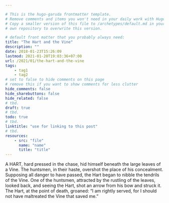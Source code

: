 ```yaml
---

# This is the hugo-garuda frontmatter template.
# Remove comments and items you won't need in your daily work with Hugo.
# Copy a smaller version of this file to /archetypes/default.md in your
# own repository to overwrite this version.

# default front matter that you probably always need:
title: "The Hart and the Vine"
description: ""
date: 2018-01-23T15:26:09
lastmod: 2021-01-20T19:03:36+07:00
url: /2021/01/the-hart-and-the-vine
tags:
    - tag1
    - tag2
# set to false to hide comments on this page
# remove this if you want to show comments for less clutter
hide_comments: false
hide_sharebuttons: false
hide_related: false
# tbd.
draft: true
# tbd.
todo: true
# tbd.
linktitle: "use for linking to this post"
# tbd.
resources:
    - src: "file"
      name: "name"
      title: "title"
---
```

A HART, hard pressed in the chase, hid himself beneath the large leaves of a Vine. The huntsmen, in their haste, overshot the place of his concealment. Supposing all danger to have passed, the Hart began to nibble the tendrils of the Vine. One of the huntsmen, attracted by the rustling of the leaves, looked back, and seeing the Hart, shot an arrow from his bow and struck it. The Hart, at the point of death, groaned: “I am rightly served, for I should not have maltreated the Vine that saved me.”



